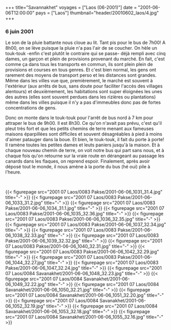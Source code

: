 +++
title="Savannakhet"
voyages = ["Laos (06-2001)"]
date = "2001-06-06T12:00:00"
pays = ["Laos"]
thumbnail="header/20010602_laos/4.jpg"
+++
### 6 juin 2001

Le son de la pluie battante nous cloue au lit. Tant pis pour le bus de 7h00! 
A 8h00, on se lève puisque la pluie n'a pas l'air de se coucher. On hèle un 
touk-touk -enfin c'est plutôt le contraire qui se passe- déjà rempli avec cinq 
dames, un garçon et plein de provisions provenant du marché. En fait, c'est 
comme ça dans tous les transports en commun, ils sont plein plein de provisions 
et courses en tous genres. Et c'est bien normal, les gens ont rarement des moyens 
de transport perso et les distances sont grandes. Même dans les villes vue que, 
premièrement, le marché est souvent à l'extérieur (aux arrêts de bus, sans doute 
pour faciliter l'accès des villages alentours) et deuxièmement, les habitations 
sont super éloignées les unes des autres (elles sont souvent perdues dans les 
rizières ou plantations) même dans les villes puisque il n'y a pas d'immeubles 
donc pas de fortes concentrations de gens.

Donc on monte dans le touk-touk pour l'arrêt de bus nord à 7 km pour attraper 
le bus de 9h00. Il est 8h30. Ce qu'on n'avait pas prévu, c'est qu'il pleut très 
fort et que les petits chemins de terre menant aux fameuses maisons éparpillées 
sont difficiles et souvent désagréables à pied à moins d'aimer patauger dans 
la boue. Et bien, le touk-touk, il fait du porte à porte! Il ramène toutes les 
petites dames et leuts paniers jusqu'à la maison. Et à chaque nouveau chemin 
de terre, on voit notre bus qui part sans nous, et à chaque fois qu'on retourne 
sur la vraie route en dérangeant au passage les canards dans les flaques, on 
reprend espoir. Finalement, après avoir déposé tout le monde, il nous amène 
à la porte du bus (hé oui) pile à l'heure.

&nbsp;


<div id="TOTO">{{< figurepage src="2001 07 Laos/0083 Pakse/2001-06-06_1031_31.4.jpg" title="-"  >}}
{{< figurepage src="2001 07 Laos/0083 Pakse/2001-06-06_1033_31.2.jpg" title="-"  >}}
{{< figurepage src="2001 07 Laos/0083 Pakse/2001-06-06_1034_31.1.jpg" title="-"  >}}
{{< figurepage src="2001 07 Laos/0083 Pakse/2001-06-06_1035_32.36.jpg" title="-"  >}}
{{< figurepage src="2001 07 Laos/0083 Pakse/2001-06-06_1036_32.35.jpg" title="-"  >}}
{{< figurepage src="2001 07 Laos/0083 Pakse/2001-06-06_1037_32.34.jpg" title="-"  >}}
{{< figurepage src="2001 07 Laos/0083 Pakse/2001-06-06_1038_32.33.jpg" title="-"  >}}
{{< figurepage src="2001 07 Laos/0083 Pakse/2001-06-06_1039_32.32.jpg" title="-"  >}}
{{< figurepage src="2001 07 Laos/0083 Pakse/2001-06-06_1040_32.31.jpg" title="-"  >}}
{{< figurepage src="2001 07 Laos/0083 Pakse/2001-06-06_1042_32.29.jpg" title="-"  >}}
{{< figurepage src="2001 07 Laos/0083 Pakse/2001-06-06_1044_32.27.jpg" title="-"  >}}
{{< figurepage src="2001 07 Laos/0083 Pakse/2001-06-06_1047_32.24.jpg" title="-"  >}}
{{< figurepage src="2001 07 Laos/0084 Savanakhet/2001-06-06_1048_32.23.jpg" title="-"  >}}
{{< figurepage src="2001 07 Laos/0084 Savanakhet/2001-06-06_1049_32.22.jpg" title="-"  >}}
{{< figurepage src="2001 07 Laos/0084 Savanakhet/2001-06-06_1050_32.21.jpg" title="-"  >}}
{{< figurepage src="2001 07 Laos/0084 Savanakhet/2001-06-06_1051_32.20.jpg" title="-"  >}}
{{< figurepage src="2001 07 Laos/0084 Savanakhet/2001-06-06_1052_32.19.jpg" title="-"  >}}
{{< figurepage src="2001 07 Laos/0084 Savanakhet/2001-06-06_1053_32.18.jpg" title="-"  >}}
{{< figurepage src="2001 07 Laos/0084 Savanakhet/2001-06-06_1055_32.16.jpg" title="-"  >}}
</DIV>

